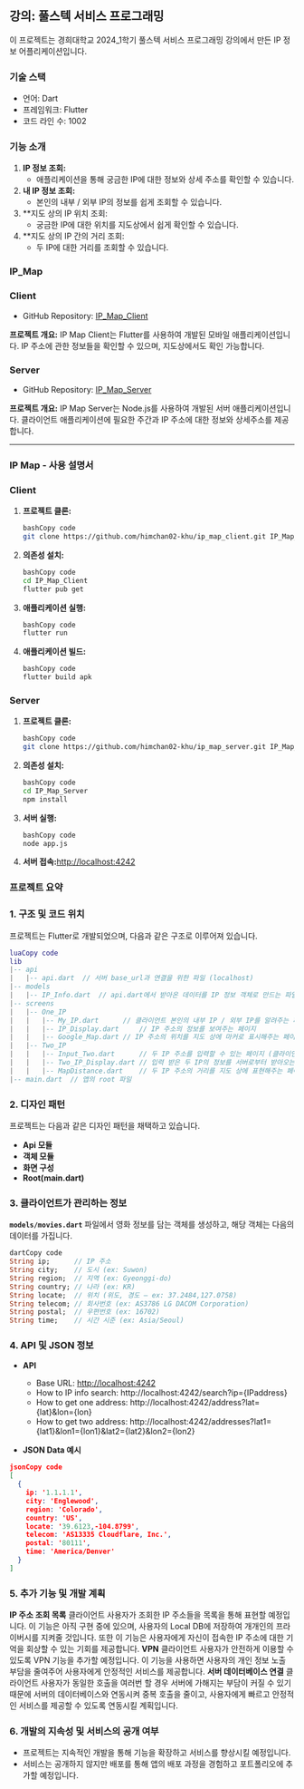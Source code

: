 ## 강의: 풀스텍 서비스 프로그래밍

이 프로젝트는 경희대학교 2024_1학기 풀스텍 서비스 프로그래밍 강의에서 만든 IP 정보 어플리케이션입니다.
### 기술 스택
  - 언어: Dart
  - 프레임워크: Flutter
  - 코드 라인 수: 1002
### 
### **기능 소개**

1. **IP 정보 조회:**
    - 애플리케이션을 통해 궁금한 IP에 대한 정보와 상세 주소를 확인할 수 있습니다.
2. **내 IP 정보 조회:**
    - 본인의 내부 / 외부 IP의 정보를 쉽게 조회할 수 있습니다.
3. **지도 상의 IP 위치 조회:
    - 궁금한 IP에 대한 위치를 지도상에서 쉽게 확인할 수 있습니다.
4. **지도 상의 IP 간의 거리 조회:
    - 두 IP에 대한 거리를 조회할 수 있습니다.

### **IP_Map**

### Client

- GitHub Repository: [IP_Map_Client](https://github.com/himchan02-khu/ip_map_client.git)

**프로젝트 개요:**
IP Map Client는 Flutter를 사용하여 개발된 모바일 애플리케이션입니다. IP 주소에 관한 정보들을 확인할 수 있으며, 지도상에서도 확인 가능합니다.

### Server

- GitHub Repository: [IP_Map_Server](https://github.com/himchan02-khu/ip_map_server.git)

**프로젝트 개요:**
IP Map Server는 Node.js를 사용하여 개발된 서버 애플리케이션입니다. 클라이언트 애플리케이션에 필요한 주간과 IP 주소에 대한 정보와 상세주소를 제공합니다.

---

### **IP Map - 사용 설명서**

### Client

1. **프로젝트 클론:**
    
    ```bash
    bashCopy code
    git clone https://github.com/himchan02-khu/ip_map_client.git IP_Map_Client
    
    ```
    
2. **의존성 설치:**
    
    ```bash
    bashCopy code
    cd IP_Map_Client
    flutter pub get
    
    ```
    
3. **애플리케이션 실행:**
    
    ```bash
    bashCopy code
    flutter run
    
    ```
    
4. **애플리케이션 빌드:**
    
    ```bash
    bashCopy code
    flutter build apk
    
    ```
    

### Server

1. **프로젝트 클론:**
    
    ```bash
    bashCopy code
    git clone https://github.com/himchan02-khu/ip_map_server.git IP_Map_Server
    
    ```
    
2. **의존성 설치:**
    
    ```bash
    bashCopy code
    cd IP_Map_Server
    npm install
    
    ```
    
3. **서버 실행:**
    
    ```bash
    bashCopy code
    node app.js
    
    ```
    
4. **서버 접속:**[http://localhost:4242](http://localhost:4242/)

### **프로젝트 요약**

### 1. 구조 및 코드 위치

프로젝트는 Flutter로 개발되었으며, 다음과 같은 구조로 이루어져 있습니다.

```lua
luaCopy code
lib
|-- api
|   |-- api.dart  // 서버 base_url과 연결을 위한 파일 (localhost)
|-- models
|   |-- IP_Info.dart  // api.dart에서 받아온 데이터를 IP 정보 객체로 만드는 파일
|-- screens
|   |-- One_IP
|   |   |-- My_IP.dart		// 클라이언트 본인의 내부 IP / 외부 IP를 알려주는 페이지
|   |   |-- IP_Display.dart		// IP 주소의 정보를 보여주는 페이지
|   |   |-- Google_Map.dart	// IP 주소의 위치를 지도 상에 마커로 표시해주는 페이지
|   |-- Two_IP
|   |   |-- Input_Two.dart		// 두 IP 주소를 입력할 수 있는 페이지 (클라이언트의 외부 IP도 버튼을 통해 입력 가능)
|   |   |-- Two_IP_Display.dart	// 입력 받은 두 IP의 정보를 서버로부터 받아오는 페이지
|   |   |-- MapDistance.dart	// 두 IP 주소의 거리를 지도 상에 표현해주는 페이지
|-- main.dart  // 앱의 root 파일

```

### 2. 디자인 패턴

프로젝트는 다음과 같은 디자인 패턴을 채택하고 있습니다.

- **Api 모듈**
- **객체 모듈**
- **화면 구성**
- **Root(main.dart)**

### 3. 클라이언트가 관리하는 정보

**`models/movies.dart`** 파일에서 영화 정보를 담는 객체를 생성하고, 해당 객체는 다음의 데이터를 가집니다.

```dart
dartCopy code
String ip;		// IP 주소
String city;	// 도시 (ex: Suwon)
String region;	// 지역 (ex: Gyeonggi-do)
String country;	// 나라 (ex: KR)
String locate;	// 위치 (위도, 경도 – ex: 37.2484,127.0758)
String telecom;	// 회사번호 (ex: AS3786 LG DACOM Corporation)
String postal;	// 우편번호 (ex: 16702)
String time;	// 시간 시준 (ex: Asia/Seoul)

```

### 4. API 및 JSON 정보

- **API**
    - Base URL: [http://localhost:4242](http://localhost:4242/)
    - How to IP info search: http://localhost:4242/search?ip={IPaddress}
    - How to get one address: http://localhost:4242/address?lat={lat}&lon={lon}
    - How to get two address: http://localhost:4242/addresses?lat1={lat1}&lon1={lon1}&lat2={lat2}&lon2={lon2}

- **JSON Data 예시**

```json
jsonCopy code
[
  {
    ip: '1.1.1.1',
    city: 'Englewood',
    region: 'Colorado',
    country: 'US',
    locate: '39.6123,-104.8799',
    telecom: 'AS13335 Cloudflare, Inc.',
    postal: '80111',
    time: 'America/Denver'
  }
]

```

### 5. 추가 기능 및 개발 계획

**IP 주소 조회 목록**
클라이언트 사용자가 조회한 IP 주소들을 목록을 통해 표현할 예정입니다. 이 기능은 아직 구현 중에 있으며, 사용자의 Local DB에 저장하여 개개인의 프라이버시를 지켜줄 것입니다. 또한 이 기능은 사용자에게 자신이 접속한 IP 주소에 대한 기억을 회상할 수 있는 기회를 제공합니다.
**VPN**
클라이언트 사용자가 안전하게 이용할 수 있도록 VPN 기능을 추가할 예정입니다. 이 기능을 사용하면 사용자의 개인 정보 노출 부담을 줄여주어 사용자에게 안정적인 서비스를 제공합니다.
**서버 데이터베이스 연결**
클라이언트 사용자가 동일한 호출을 여러번 할 경우 서버에 가해지는 부담이 커질 수 있기 때문에 서버의 데이터베이스와 연동시켜 중복 호출을 줄이고, 사용자에게 빠르고 안정적인 서비스를 제공할 수 있도록 연동시킬 계획입니다.


### 6. 개발의 지속성 및 서비스의 공개 여부

- 프로젝트는 지속적인 개발을 통해 기능을 확장하고 서비스를 향상시킬 예정입니다.
- 서비스는 공개하지 않지만 배포를 통해 앱의 배포 과정을 경험하고 포트폴리오에 추가할 예정입니다.
